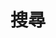 ---
title: "搜尋" # in any language you want
layout: "search" # is necessary
url: "/search/"
# description: "Description for Search"
summary: "search"
---